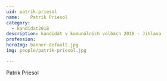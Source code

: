 ```yaml
---
uid: patrik.priesol
name:    Patrik Priesol
category:
  - kandidat2018
description: kandidát v komunálních volbách 2018 - Jihlava
profession:
heroImg: banner-default.jpg
img: people/patrik-priesol.jpg

---
```


Patrik Priesol
